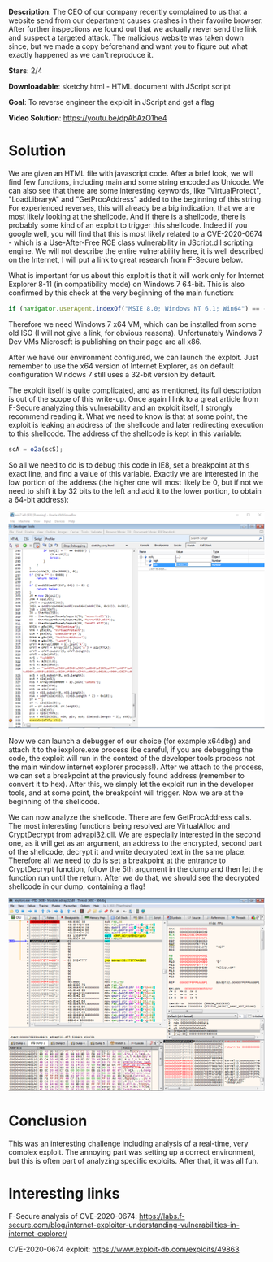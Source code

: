 **Description**: The CEO of our company recently complained to us that a website send from our department causes crashes in their favorite browser. After further inspections we found out that we actually never send the link and suspect a targeted attack. The malicious website was taken down since, but we made a copy beforehand and want you to figure out what exactly happened as we can't reproduce it.

**Stars**: 2/4

**Downloadable**: sketchy.html - HTML document with JScript script

**Goal**: To reverse engineer the exploit in JScript and get a flag

**Video Solution**: https://youtu.be/dpAbAzO1he4

# Solution

We are given an HTML file with javascript code. After a brief look, we will find few functions, including main and some string encoded as Unicode. We can also see that there are some interesting keywords, like "VirtualProtect", "LoadLibraryA" and "GetProcAddress" added to the beginning of this string. For experienced reverses, this will already be a big indication, that we are most likely looking at the shellcode. And if there is a shellcode, there is probably some kind of an exploit to trigger this shellcode. Indeed if you google well, you will find that this is most likely related to a CVE-2020-0674 - which is a Use-After-Free RCE class vulnerability in JScript.dll scripting engine. We will not describe the entire vulnerability here, it is well described on the Internet, I will put a link to great research from F-Secure below.

What is important for us about this exploit is that it will work only for Internet Explorer 8-11 (in compatibility mode) on Windows 7 64-bit. This is also confirmed by this check at the very beginning of the main function:

```js
if (navigator.userAgent.indexOf("MSIE 8.0; Windows NT 6.1; Win64") == -1) {
```

Therefore we need  Windows 7 x64 VM, which can be installed from some old ISO (I will not give a link, for obvious reasons). Unfortunately Windows 7 Dev VMs Microsoft is publishing on their page are all x86.

After we have our environment configured, we can launch the exploit. Just remember to use the x64 version of Internet Explorer, as on default configuration Windows 7 still uses a 32-bit version by default.

The exploit itself is quite complicated, and as mentioned, its full description is out of the scope of this write-up. Once again I link to a great article from F-Secure analyzing this vulnerability and an exploit itself, I strongly recommend reading it. What we need to know is that at some point, the exploit is leaking an address of the shellcode and later redirecting execution to this shellcode. The address of the shellcode is kept in this variable:

```js
scA = o2a(scS);
```

So all we need to do is to debug this code in IE8, set a breakpoint at this exact line, and find a value of this variable. Exactly we are interested in the low portion of the address (the higher one will most likely be 0, but if not we need to shift it by 32 bits to the left and add it to the lower portion, to obtain a 64-bit address):

![Shellcode address](img/shellcode_address.PNG)

Now we can launch a debugger of our choice (for example x64dbg) and attach it to the iexplore.exe process (be careful, if you are debugging the code, the exploit will run in the context of the developer tools process not the main window internet explorer process!). After we attach to the process, we can set a breakpoint at the previously found address (remember to convert it to hex). After this, we simply let the exploit run in the developer tools, and at some point, the breakpoint will trigger. Now we are at the beginning of the shellcode.

We can now analyze the shellcode. There are few GetProcAddress calls. The most interesting functions being resolved are VirtualAlloc and CryptDecrypt from advapi32.dll. We are especially interested in the second one, as it will get as an argument, an address to the encrypted, second part of the shellcode, decrypt it and write decrypted text in the same place. Therefore all we need to do is set a breakpoint at the entrance to CryptDecrypt function, follow the 5th argument in the dump and then let the function run until the return. After we do that, we should see the decrypted shellcode in our dump, containing a flag!

![Decrypted shellcode](img/decrypted_shellcode.PNG)

# Conclusion

This was an interesting challenge including analysis of a real-time, very complex exploit. The annoying part was setting up a correct environment, but this is often part of analyzing specific exploits. After that, it was all fun.

# Interesting links

F-Secure analysis of CVE-2020-0674: https://labs.f-secure.com/blog/internet-exploiter-understanding-vulnerabilities-in-internet-explorer/

CVE-2020-0674 exploit: https://www.exploit-db.com/exploits/49863